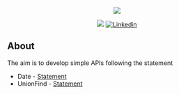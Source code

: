 <p align="center">
    <img src="https://github.com/rrofly/rrofly/blob/main/images/rgb_iscte_en_horizontal_positive.jpg"/>
</p>

<p align="center">
<img src="https://img.shields.io/badge/State-In_Progress-blue"/>
<a href='https://www.linkedin.com/in/rofly' target="_blank"><img alt='Linkedin' src='https://img.shields.io/badge/LinkedIn-100000?style=flat-square&logo=Linkedin&logoColor=white&labelColor=0A66C2&color=0A66C2'/></a>
</p>

## About
The aim is to develop simple APIs following the statement
* Date - [Statement](https://github.com/rrofly/iscte-apis/blob/main/Date/statement.md)
* UnionFind - [Statement](https://github.com/rrofly/iscte-apis/blob/main/UnionFind/statement.md)
